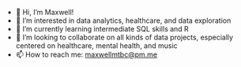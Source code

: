 - 👋 Hi, I’m Maxwell!
- 👀 I’m interested in data analytics, healthcare, and data exploration
- 🌱 I’m currently learning intermediate SQL skills and R
- 💞️ I’m looking to collaborate on all kinds of data projects, especially centered on healthcare, mental health, and music
- 📫 How to reach me: maxwellmtbc@pm.me

<!---
maxwellmtbc/maxwellmtbc is a ✨ special ✨ repository because its `README.md` (this file) appears on your GitHub profile.
You can click the Preview link to take a look at your changes.
--->
